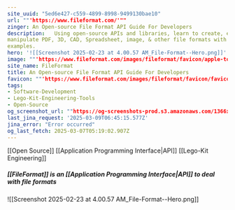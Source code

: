 ```yaml
---
site_uuid: "5ed6e427-c559-4899-8998-9499130bae10"
url: ""'https://www.fileformat.com/'""
zinger: An Open-source File Format API Guide For Developers
description:   Using open-source APIs and libraries, learn to create, edit, convert, and
manipulate PDF, 3D, CAD, Spreadsheet, image, & other file formats with
examples.
hero: '![[Screenshot 2025-02-23 at 4.00.57 AM_File-Format--Hero.png]]'
image: ""'https://www.fileformat.com/images/fileformat/favicon/apple-touch-icon.png'""
site_name: FileFormat
title: An Open-source File Format API Guide For Developers
favicon: ""'https://www.fileformat.com/images/fileformat/favicon/favicon-32x32.png'""
tags:
- Software-Development
- Lego-Kit-Engineering-Tools
- Open-Source
og_screenshot_url: ""https://og-screenshots-prod.s3.amazonaws.com/1366x768/80/false/42a3effc7bfcdde193ae1136f7c2b2af78d0b58e4216bd925a5e25db40fb24ee.jpeg""
last_jina_request: '2025-03-09T06:45:15.577Z'
jina_error: "Error occurred"
og_last_fetch: 2025-03-07T05:19:02.907Z
---
```

[[Open Source]] [[Application Programming Interface|API]]
[[Lego-Kit Engineering]]

##### [[FileFormat]] is an [[Application Programming Interface|API]] to deal with file formats
![[Screenshot 2025-02-23 at 4.00.57 AM_File-Format--Hero.png]]


